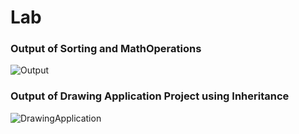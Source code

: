 # Lab
### Output of Sorting and MathOperations

![Output](https://github.com/CHENNUPATIBALU/Lab/blob/master/Lab/Output.png)

### Output of Drawing Application Project using Inheritance

![DrawingApplication](https://github.com/CHENNUPATIBALU/CSharp-.NET-Lab/blob/master/DrawingApplication/DrawingApplicationOutput.png)
